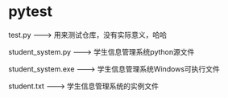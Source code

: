 # pytest

test.py ---> 用来测试仓库，没有实际意义，哈哈

student_system.py ---> 学生信息管理系统python源文件

student_system.exe ---> 学生信息管理系统Windows可执行文件

student.txt ---> 学生信息管理系统的实例文件
